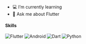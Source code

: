 


- 💻 I’m currently learning
- 💬 Ask me about Flutter

#### Skills


![Flutter](https://img.shields.io/badge/-Flutter-blue?style=flat-square&logo=flutter) ![Android](https://img.shields.io/badge/Android-05150C?style=flat-square&logo=android)  ![Dart](https://img.shields.io/badge/Dart-blue?style=flat-square&logo=dart) ![Python](https://img.shields.io/badge/-Python-yellow?style=flat-square&logo=python)
<!--
- 💻 I’m currently learning Flutter, Python, Javascript & C++ 
- 🌱 seeking experience in software development for mobile devices
- 📚 share knowledge

![Firebase](https://img.shields.io/badge/Firebase-black?style=flat-square&logo=firebase)
![Django](https://img.shields.io/badge/django-darkgreen?style=flat-square&logo=django)
![Python](https://img.shields.io/badge/-Python-yellow?style=flat-square&logo=python)
 ![Figma](https://img.shields.io/badge/-Figma-black?style=flat-square&logo=figma)

[![Linkedin Badge](https://img.shields.io/badge/-LinkedIn-blue?style=flat-square&logo=Linkedin&logoColor=white&link=https://www.linkedin.com/in/gustavo-rodrigues-644a35192/)](https://www.linkedin.com/in/gustavo-rodrigues-644a35192/)
[![Gmail Badge](https://img.shields.io/badge/-Gmail-c14438?style=flat-square&logo=Gmail&logoColor=white&link=mailto:gustavorw03@gmail.com)](mailto:gustavorw03@gmail.com)


**gustavo-wanderley/gustavo-wanderley** is a ✨ _special_ ✨ repository because its `README.md` (this file) appears on your GitHub profile.

Here are some ideas to get you started:

- 🔭 I’m currently working on ...
- 🌱 I’m currently learning ...
- 👯 I’m looking to collaborate on ...
- 🤔 I’m looking for help with ...
- 💬 Ask me about ...
- 📫 How to reach me: ...
- 😄 Pronouns: ...
- ⚡ Fun fact: ...
-->
